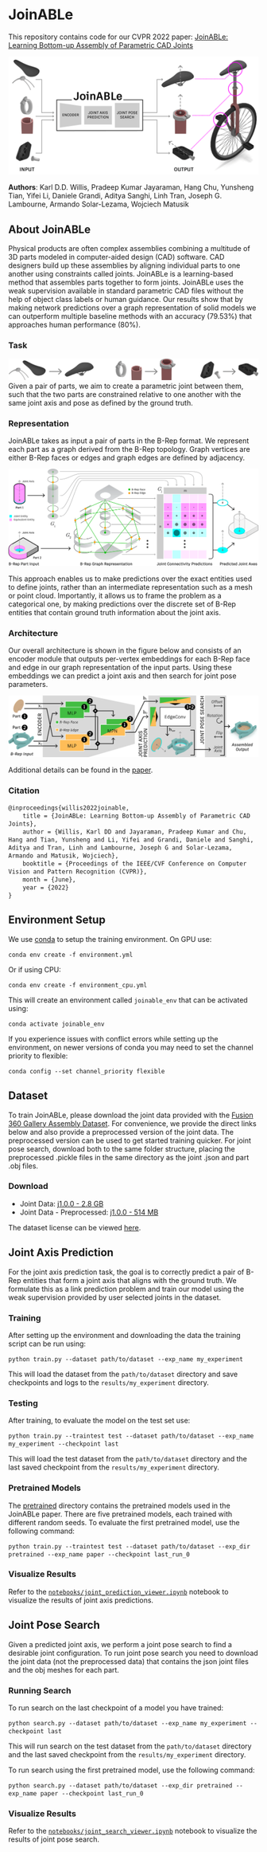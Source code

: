 # JoinABLe
This repository contains code for our CVPR 2022 paper:
[JoinABLe: Learning Bottom-up Assembly of Parametric CAD Joints](https://arxiv.org/abs/2111.12772)

<img src="docs/images/joinable_teaser.gif" alt="JoinABLe: Learning Bottom-up Assembly of Parametric CAD Joints" />

**Authors**: Karl D.D. Willis, Pradeep Kumar Jayaraman, Hang Chu, Yunsheng Tian, Yifei Li, Daniele Grandi, Aditya Sanghi, Linh Tran, Joseph G. Lambourne, Armando Solar-Lezama, Wojciech Matusik

## About JoinABLe
Physical products are often complex assemblies combining a multitude of 3D parts modeled in computer-aided design (CAD) software. CAD designers build up these assemblies by aligning individual parts to one another using constraints called joints. JoinABLe is a learning-based method that assembles parts together to form joints. JoinABLe uses the weak supervision available in standard parametric CAD files without the help of object class labels or human guidance. Our results show that by making network predictions over a graph representation of solid models we can outperform multiple baseline methods with an accuracy (79.53%) that approaches human performance (80%).

### Task
<img src="docs/images/joinable_task.gif" alt="JoinABLe Task" />
Given a pair of parts, we aim to create a parametric joint between them, such that the two parts are constrained relative to one another with the same joint axis and pose as defined by the ground truth. 



### Representation
JoinABLe takes as input a pair of parts in the B-Rep format. We represent each part as a graph derived from the B-Rep topology. Graph vertices are either B-Rep faces or edges and graph edges are defined by adjacency.

<img src="docs/images/joinable_representation.gif" alt="JoinABLe Representation" />

This approach enables us to make predictions over the exact entities used to define joints, rather than an intermediate representation such as a mesh or point cloud. Importantly, it allows us to frame the problem as a categorical one, by making predictions over the discrete set of B-Rep entities that contain ground truth information about the joint axis.

### Architecture
Our overall architecture is shown in the figure below and consists of an encoder module that outputs per-vertex embeddings for each B-Rep face and edge in our graph representation of the input parts. Using these embeddings we can predict a joint axis and then search for joint pose parameters.

<img src="docs/images/joinable_architecture.gif" alt="JoinABLe Architecture" />

Additional details can be found in the [paper](https://arxiv.org/abs/2111.12772).


### Citation
```
@inproceedings{willis2022joinable,
    title = {JoinABLe: Learning Bottom-up Assembly of Parametric CAD Joints},
    author = {Willis, Karl DD and Jayaraman, Pradeep Kumar and Chu, Hang and Tian, Yunsheng and Li, Yifei and Grandi, Daniele and Sanghi, Aditya and Tran, Linh and Lambourne, Joseph G and Solar-Lezama, Armando and Matusik, Wojciech},
    booktitle = {Proceedings of the IEEE/CVF Conference on Computer Vision and Pattern Recognition (CVPR)},
    month = {June},
    year = {2022}
}
```




## Environment Setup
We use [conda](https://conda.io/) to setup the training environment. On GPU use:
```
conda env create -f environment.yml
```
Or if using CPU:
```
conda env create -f environment_cpu.yml
```
This will create an environment called `joinable_env` that can be activated using:
```
conda activate joinable_env
```
If you experience issues with conflict errors while setting up the environment, on newer versions of conda you may need to set the channel priority to flexible:
```
conda config --set channel_priority flexible
```

## Dataset
To train JoinABLe, please download the joint data provided with the [Fusion 360 Gallery Assembly Dataset](https://github.com/AutodeskAILab/Fusion360GalleryDataset). For convenience, we provide the direct links below and also provide a preprocessed version of the joint data. The preprocessed version can be used to get started training quicker. For joint pose search, download both to the same folder structure, placing the preprocessed .pickle files in the same directory as the joint .json and part .obj files.

### Download
- Joint Data: [j1.0.0 - 2.8 GB](https://fusion-360-gallery-dataset.s3.us-west-2.amazonaws.com/assembly/j1.0.0/j1.0.0.7z)
- Joint Data - Preprocessed: [j1.0.0 - 514 MB](https://fusion-360-gallery-dataset.s3.us-west-2.amazonaws.com/assembly/j1.0.0/j1.0.0_preprocessed.7z)

The dataset license can be viewed [here](https://github.com/AutodeskAILab/Fusion360GalleryDataset/blob/master/LICENSE.md). 




## Joint Axis Prediction
For the joint axis prediction task, the goal is to correctly predict a pair of B-Rep entities that form a joint axis that aligns with the ground truth. We formulate this as a link prediction problem and train our model using the weak supervision provided by user selected joints in the dataset.

### Training
After setting up the environment and downloading the data the training script can be run using:
```
python train.py --dataset path/to/dataset --exp_name my_experiment
```
This will load the dataset from the `path/to/dataset` directory and save checkpoints and logs to the `results/my_experiment` directory.


### Testing
After training, to evaluate the model on the test set use:
```
python train.py --traintest test --dataset path/to/dataset --exp_name my_experiment --checkpoint last
```
This will load the test dataset from the `path/to/dataset` directory and the last saved checkpoint from the `results/my_experiment` directory.


### Pretrained Models
The [pretrained](pretrained/) directory contains the pretrained models used in the JoinABLe paper. There are five pretrained models, each trained with different random seeds. To evaluate the first pretrained model, use the following command:
```
python train.py --traintest test --dataset path/to/dataset --exp_dir pretrained --exp_name paper --checkpoint last_run_0
```

### Visualize Results
Refer to the [`notebooks/joint_prediction_viewer.ipynb`](notebooks/joint_prediction_viewer.ipynb) notebook to visualize the results of joint axis predictions.


## Joint Pose Search
Given a predicted joint axis, we perform a joint pose search to find a desirable joint configuration. To run joint pose search you need to download the joint data (not the preprocessed data) that contains the json joint files and the obj meshes for each part.

### Running Search
To run search on the last checkpoint of a model you have trained:
```
python search.py --dataset path/to/dataset --exp_name my_experiment --checkpoint last
```
This will run search on the test dataset from the `path/to/dataset` directory and the last saved checkpoint from the `results/my_experiment` directory.


To run search using the first pretrained model, use the following command:

```
python search.py --dataset path/to/dataset --exp_dir pretrained --exp_name paper --checkpoint last_run_0
```

### Visualize Results
Refer to the [`notebooks/joint_search_viewer.ipynb`](notebooks/joint_search_viewer.ipynb) notebook to visualize the results of joint pose search.
